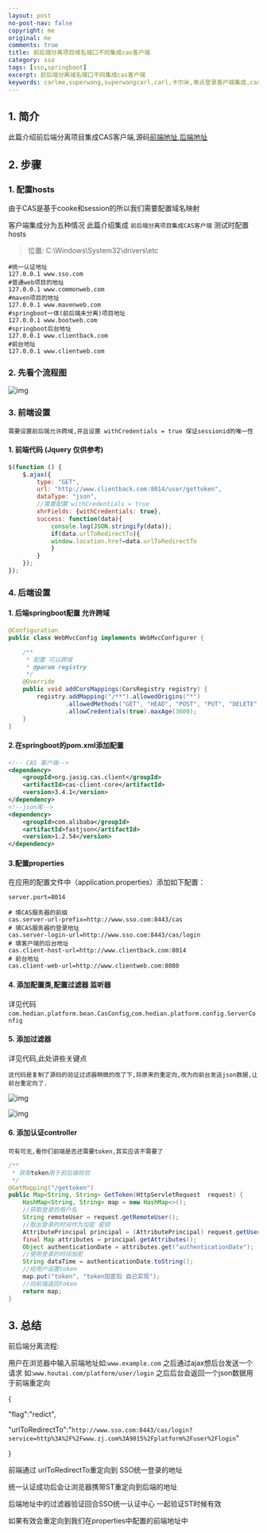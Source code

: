```yaml
---
layout: post
no-post-nav: false 
copyright: me
original: me
comments: true
title: 前后端分离项目域名端口不同集成cas客户端
category: sso
tags: [sso,springboot]
excerpt: 前后端分离域名端口不同集成cas客户端
keywords: carlme,superwang,superwangcarl,carl,卡尔米,单点登录客户端集成,cas,client,springboot,前后端分离
---
```


## 1. 简介

此篇介绍前后端分离项目集成CAS客户端,源码[前端地址](https://github.com/SuperWangCarl/cas-clie,nt/tree/master/sso-client-springbook-head),[后端地址](https://github.com/SuperWangCarl/cas-client/tree/master/sso-client-springboot-back)

## 2. 步骤

### 1. 配置hosts

由于CAS是基于cooke和session的所以我们需要配置域名映射

客户端集成分为五种情况 此篇介绍集成 `前后端分离项目集成CAS客户端`
测试时配置hosts

> 位置: C:\Windows\System32\drivers\etc

```shell
#统一认证地址
127.0.0.1 www.sso.com
#普通web项目的地址
127.0.0.1 www.commonweb.com
#maven项目的地址
127.0.0.1 www.mavenweb.com
#springboot一体(前后端未分离)项目地址
127.0.0.1 www.bootweb.com
#springboot后台地址
127.0.0.1 www.clientback.com
#前台地址
127.0.0.1 www.clientweb.com
```

### 2. 先看个流程图

![img]({{site.cdn}}assets/images/blog/2019/20190412152817.png)

### 3. 前端设置

`需要设置前后端允许跨域,并且设置 withCredentials = true 保证sessionid的唯一性`

#### 1. 前端代码 (Jquery 仅供参考)

```javascript
$(function () {
    $.ajax({
        type: "GET",
        url: "http://www.clientback.com:8014/user/gettoken",
        dataType: "json",
		//需要配置 withCredentials = true
		xhrFields: {withCredentials: true},
        success: function(data){
			console.log(JSON.stringify(data));
			if(data.urlToRedirectTo){
			window.location.href=data.urlToRedirectTo
			}
        }
    });
});
```

### 4. 后端设置

#### 1. 后端springboot配置 允许跨域

```java
@Configuration
public class WebMvcConfig implements WebMvcConfigurer {

	/**
	 * 配置 可以跨域
	 * @param registry
	 */
	@Override
	public void addCorsMappings(CorsRegistry registry) {
		registry.addMapping("/**").allowedOrigins("*")
				.allowedMethods("GET", "HEAD", "POST", "PUT", "DELETE", "OPTIONS")
				.allowCredentials(true).maxAge(3600);
	}
}
```

#### 2.在springboot的pom.xml添加配置

```xml
<!-- CAS 客户端-->
<dependency>
    <groupId>org.jasig.cas.client</groupId>
    <artifactId>cas-client-core</artifactId>
    <version>3.4.1</version>
</dependency>
<!--json库-->
<dependency>
    <groupId>com.alibaba</groupId>
    <artifactId>fastjson</artifactId>
    <version>1.2.54</version>
</dependency>
```

#### 3.配置properties

在应用的配置文件中（application.properties）添加如下配置：

```properties
server.port=8014

# 填CAS服务器的前缀
cas.server-url-prefix=http://www.sso.com:8443/cas
# 填CAS服务器的登录地址
cas.server-login-url=http://www.sso.com:8443/cas/login
# 填客户端的后台地址
cas.client-host-url=http://www.clientback.com:8014
# 前台地址
cas.client-web-url=http://www.clientweb.com:8080
```

#### 4. 添加配置类,配置过滤器 监听器

详见代码`com.hedian.platform.bean.CasConfig`,`com.hedian.platform.config.ServerConfig`

#### 5. 添加过滤器

详见代码,此处讲些关键点

`这代码是复制了源码的验证过滤器稍微的改了下,将原来的重定向,改为向前台发送json数据,让前台重定向了.`

![img]({{site.cdn}}assets/images/blog/2019/20190412154044.png)

![img]({{site.cdn}}assets/images/blog/2019/20190412154650.png)

#### 6. 添加认证controller

`可有可无,看你们前端是否还需要token,其实应该不需要了`

```java
/**
 * 获取token用于前后端校验
 */
@GetMapping("/gettoken")
public Map<String, String> GetToken(HttpServletRequest  request) {
	HashMap<String, String> map = new HashMap<>();
	//获取登录的用户名
	String remoteUser = request.getRemoteUser();
	//取出登录的时间作为加密 密钥
	AttributePrincipal principal = (AttributePrincipal) request.getUserPrincipal();
	final Map attributes = principal.getAttributes();
	Object authenticationDate = attributes.get("authenticationDate");
	//使用登录的时间加密
	String dataTime = authenticationDate.toString();
	//给用户设置token
	map.put("token", "token加密后 自己实现");
	//向前端返回token
	return map;
}
```

## 3. 总结

前后端分离流程:

用户在浏览器中输入前端地址如:`www.example.com` 之后通过ajax想后台发送一个请求 如:`www.houtai.com/platform/user/login` 之后后台会返回一个json数据用于前端重定向

{

"flag":"redict",

"urlToRedirectTo":"`http://www.sso.com:8443/cas/login?service=http%3A%2F%2Fwww.zj.com%3A9015%2Fplatform%2Fuser%2Flogin`"

}

前端通过 urlToRedirectTo重定向到 SSO统一登录的地址

统一认证成功后会让浏览器携带ST重定向到后端的地址

后端地址中的过滤器验证回合SSO统一认证中心 一起验证ST时候有效

如果有效会重定向到我们在properties中配置的前端地址中